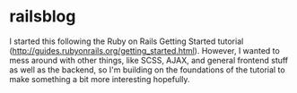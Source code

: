 # railsblog
I started this following the Ruby on Rails Getting Started tutorial (http://guides.rubyonrails.org/getting_started.html).
However, I wanted to mess around with other things, like SCSS, AJAX, and general frontend stuff as well as the backend,
so I'm building on the foundations of the tutorial to make something a  bit more interesting hopefully.
